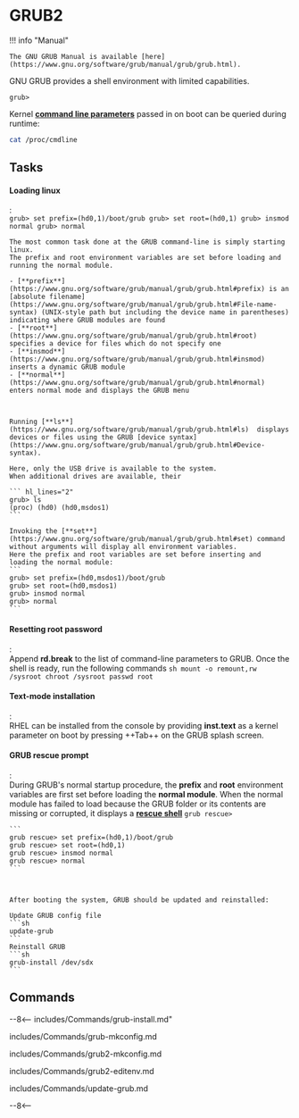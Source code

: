 # GRUB2

!!! info "Manual"

    The GNU GRUB Manual is available [here](https://www.gnu.org/software/grub/manual/grub/grub.html).


GNU GRUB provides a shell environment with limited capabilities.

```
grub>
```



Kernel [**command line parameters**](https://www.kernel.org/doc/html/v4.14/admin-guide/kernel-parameters.html) passed in on boot can be queried during runtime:
```sh
cat /proc/cmdline
```

## Tasks

#### Loading linux
:   
    ```
    grub> set prefix=(hd0,1)/boot/grub
    grub> set root=(hd0,1)
    grub> insmod normal
    grub> normal
    ```

    The most common task done at the GRUB command-line is simply starting linux.
    The prefix and root environment variables are set before loading and running the normal module.
    
    - [**prefix**](https://www.gnu.org/software/grub/manual/grub/grub.html#prefix) is an [absolute filename](https://www.gnu.org/software/grub/manual/grub/grub.html#File-name-syntax) (UNIX-style path but including the device name in parentheses) indicating where GRUB modules are found
    - [**root**](https://www.gnu.org/software/grub/manual/grub/grub.html#root) specifies a device for files which do not specify one
    - [**insmod**](https://www.gnu.org/software/grub/manual/grub/grub.html#insmod) inserts a dynamic GRUB module
    - [**normal**](https://www.gnu.org/software/grub/manual/grub/grub.html#normal) enters normal mode and displays the GRUB menu



    Running [**ls**](https://www.gnu.org/software/grub/manual/grub/grub.html#ls)  displays devices or files using the GRUB [device syntax](https://www.gnu.org/software/grub/manual/grub/grub.html#Device-syntax).
    
    Here, only the USB drive is available to the system.
    When additional drives are available, their

    ``` hl_lines="2"
    grub> ls
    (proc) (hd0) (hd0,msdos1)
    ```
    
    Invoking the [**set**](https://www.gnu.org/software/grub/manual/grub/grub.html#set) command without arguments will display all environment variables.
    Here the prefix and root variables are set before inserting and loading the normal module:
    ```
    grub> set prefix=(hd0,msdos1)/boot/grub
    grub> set root=(hd0,msdos1)
    grub> insmod normal
    grub> normal
    ```

#### Resetting root password
:   
    Append **rd.break** to the list of command-line parameters to GRUB.
    Once the shell is ready, run the following commands
    ```sh
    mount -o remount,rw /sysroot
    chroot /sysroot
    passwd root
    ```

#### Text-mode installation
:   
    RHEL can be installed from the console by providing **inst.text** as a kernel parameter on boot by pressing ++Tab++ on the GRUB splash screen.

#### GRUB rescue prompt
:   
    During GRUB's normal startup procedure, the **prefix** and **root** environment variables are first set before loading the **normal module**.
    When the normal module has failed to load because the GRUB folder or its contents are missing or corrupted, it displays a [**rescue shell**](https://www.gnu.org/software/grub/manual/grub/grub.html#GRUB-only-offers-a-rescue-shell)
    ```
    grub rescue>
    ``` 

    ```
    grub rescue> set prefix=(hd0,1)/boot/grub
    grub rescue> set root=(hd0,1)
    grub rescue> insmod normal
    grub rescue> normal
    ```



    After booting the system, GRUB should be updated and reinstalled:

    Update GRUB config file
    ```sh
    update-grub
    ```
    Reinstall GRUB
    ```sh
    grub-install /dev/sdx
    ```


## Commands

--8<--
includes/Commands/grub-install.md"

includes/Commands/grub-mkconfig.md

includes/Commands/grub2-mkconfig.md

includes/Commands/grub2-editenv.md

includes/Commands/update-grub.md

--8<--
